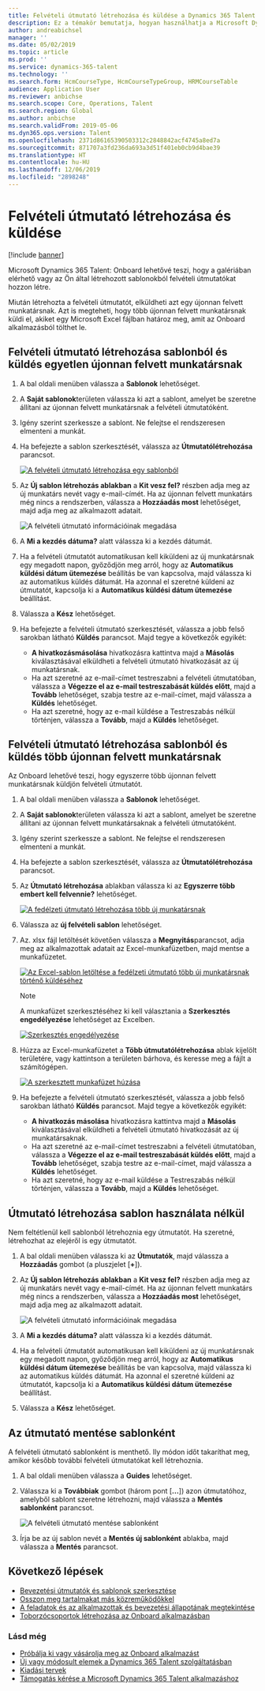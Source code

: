 ```yaml
---
title: Felvételi útmutató létrehozása és küldése a Dynamics 365 Talent – Onboard használatával
description: Ez a témakör bemutatja, hogyan használhatja a Microsoft Dynamics 365 Talent – Onboard alkalmazást arra, hogy bevezető útmutatót hozzon létre az újonnan felvettek számára. Ez a feladat fontos első lépés a humánerőforrás-kezelési szolgáltatás (HCM) nyugdíjazásig történő felvétel stratégiájában.
author: andreabichsel
manager: ''
ms.date: 05/02/2019
ms.topic: article
ms.prod: ''
ms.service: dynamics-365-talent
ms.technology: ''
ms.search.form: HcmCourseType, HcmCourseTypeGroup, HRMCourseTable
audience: Application User
ms.reviewer: anbichse
ms.search.scope: Core, Operations, Talent
ms.search.region: Global
ms.author: anbichse
ms.search.validFrom: 2019-05-06
ms.dyn365.ops.version: Talent
ms.openlocfilehash: 2371d86165390503312c2848842acf4745a8ed7a
ms.sourcegitcommit: 871707a3fd236da693a3d51f401eb0cb9d4bae39
ms.translationtype: HT
ms.contentlocale: hu-HU
ms.lasthandoff: 12/06/2019
ms.locfileid: "2898248"
---
```

# <a name="create-and-send-an-onboarding-guide"></a>Felvételi útmutató létrehozása és küldése

[!include [banner](includes/banner.md)]

Microsoft Dynamics 365 Talent: Onboard lehetővé teszi, hogy a galériában elérhető vagy az Ön által létrehozott sablonokból felvételi útmutatókat hozzon létre.

Miután létrehozta a felvételi útmutatót, elküldheti azt egy újonnan felvett munkatársnak. Azt is megteheti, hogy több újonnan felvett munkatársnak küldi el, akiket egy Microsoft Excel fájlban határoz meg, amit az Onboard alkalmazásból tölthet le.

## <a name="create-an-onboarding-guide-from-a-template-and-send-it-to-a-single-new-hire"></a>Felvételi útmutató létrehozása sablonból és küldés egyetlen újonnan felvett munkatársnak

1. A bal oldali menüben válassza a **Sablonok** lehetőséget.
2. A **Saját sablonok**területen válassza ki azt a sablont, amelyet be szeretne állítani az újonnan felvett munkatársnak a felvételi útmutatóként.
3. Igény szerint szerkessze a sablont. Ne felejtse el rendszeresen elmenteni a munkát.
4. Ha befejezte a sablon szerkesztését, válassza az **Útmutatólétrehozása** parancsot.

    [![A felvételi útmutató létrehozása egy sablonból](./media/onboard-create-guide.png)](./media/onboard-create-guide.png)

5. Az **Új sablon létrehozás ablakban** a **Kit vesz fel?** részben adja meg az új munkatárs nevét vagy e-mail-címét. Ha az újonnan felvett munkatárs még nincs a rendszerben, válassza a **Hozzáadás most** lehetőséget, majd adja meg az alkalmazott adatait.

    ![[A felvételi útmutató információinak megadása](./media/onboard-create-a-guide-window.png)](./media/onboard-create-a-guide-window.png)

6. A **Mi a kezdés dátuma?** alatt válassza ki a kezdés dátumát.
7. Ha a felvételi útmutatót automatikusan kell kiküldeni az új munkatársnak egy megadott napon, győződjön meg arról, hogy az **Automatikus küldési dátum ütemezése** beállítás be van kapcsolva, majd válassza ki az automatikus küldés dátumát. Ha azonnal el szeretné küldeni az útmutatót, kapcsolja ki a **Automatikus küldési dátum ütemezése** beállítást.
8. Válassza a **Kész** lehetőséget.
9. Ha befejezte a felvételi útmutató szerkesztését, válassza a jobb felső sarokban látható **Küldés** parancsot. Majd tegye a következők egyikét:

    - **A hivatkozásmásolása** hivatkozásra kattintva majd a **Másolás** kiválasztásával elküldheti a felvételi útmutató hivatkozását az új munkatársnak.
    - Ha azt szeretné az e-mail-címet testreszabni a felvételi útmutatóban, válassza a **Végezze el az e-mail testreszabását küldés előtt**, majd a **Tovább** lehetőséget, szabja testre az e-mail-címet, majd válassza a **Küldés** lehetőséget.
    - Ha azt szeretné, hogy az e-mail küldése a Testreszabás nélkül történjen, válassza a **Tovább**, majd a **Küldés** lehetőséget.

## <a name="create-an-onboarding-guide-from-a-template-and-send-it-to-multiple-new-hires"></a>Felvételi útmutató létrehozása sablonból és küldés több újonnan felvett munkatársnak

Az Onboard lehetővé teszi, hogy egyszerre több újonnan felvett munkatársnak küldjön felvételi útmutatót.

1. A bal oldali menüben válassza a **Sablonok** lehetőséget.
2. A **Saját sablonok**területen válassza ki azt a sablont, amelyet be szeretne állítani az újonnan felvett munkatársaknak a felvételi útmutatóként.
3. Igény szerint szerkessze a sablont. Ne felejtse el rendszeresen elmenteni a munkát.
4. Ha befejezte a sablon szerkesztését, válassza az **Útmutatólétrehozása** parancsot.
5. Az **Útmutató létrehozása** ablakban válassza ki az **Egyszerre több embert kell felvennie?** lehetőséget.

    [![A fedélzeti útmutató létrehozása több új munkatársnak](./media/onboard-send-guide-multiple-people.png)](./media/onboard-send-guide-multiple-people.png)

6. Válassza az **új felvételi sablon** lehetőséget.
7. Az. xlsx fájl letöltését követően válassza a **Megnyitás**parancsot, adja meg az alkalmazottak adatait az Excel-munkafüzetben, majd mentse a munkafüzetet.

    [![Az Excel-sablon letöltése a fedélzeti útmutató több új munkatársnak történő küldéséhez](./media/onboard-send-guide-download-spreadsheet.png)](./media/onboard-send-guide-download-spreadsheet.png)

    > [!NOTE]
    > A munkafüzet szerkesztéséhez ki kell választania a **Szerkesztés engedélyezése** lehetőséget az Excelben.
    > 
    > [![Szerkesztés engedélyezése](./media/onboard-send-guide-enable-editing.png)](./media/onboard-send-guide-enable-editing.png)

8. Húzza az Excel-munkafüzetet a **Több útmutatólétrehozása** ablak kijelölt területére, vagy kattintson a területen bárhova, és keresse meg a fájlt a számítógépen.

    [![A szerkesztett munkafüzet húzása](./media/onboard-send-guide-drag-spreadsheet.png)](./media/onboard-send-guide-drag-spreadsheet.png)

9. Ha befejezte a felvételi útmutató szerkesztését, válassza a jobb felső sarokban látható **Küldés** parancsot. Majd tegye a következők egyikét:

    - **A hivatkozás másolása** hivatkozásra kattintva majd a **Másolás** kiválasztásával elküldheti a felvételi útmutató hivatkozását az új munkatársaknak.
    - Ha azt szeretné az e-mail-címet testreszabni a felvételi útmutatóban, válassza a **Végezze el az e-mail testreszabását küldés előtt**, majd a **Tovább** lehetőséget, szabja testre az e-mail-címet, majd válassza a **Küldés** lehetőséget.
    - Ha azt szeretné, hogy az e-mail küldése a Testreszabás nélkül történjen, válassza a **Tovább**, majd a **Küldés** lehetőséget.

## <a name="create-a-guide-without-using-a-template"></a>Útmutató létrehozása sablon használata nélkül

Nem feltétlenül kell sablonból létrehoznia egy útmutatót. Ha szeretné, létrehozhat az elejéről is egy útmutatót.

1. A bal oldali menüben válassza ki az **Útmutatók**, majd válassza a **Hozzáadás** gombot (a pluszjelet \[**+**\]).
2. Az **Új sablon létrehozás ablakban** a **Kit vesz fel?** részben adja meg az új munkatárs nevét vagy e-mail-címét. Ha az újonnan felvett munkatárs még nincs a rendszerben, válassza a **Hozzáadás most** lehetőséget, majd adja meg az alkalmazott adatait.

    ![[A felvételi útmutató információinak megadása](./media/onboard-create-a-guide-window.png)](./media/onboard-create-a-guide-window.png)

3. A **Mi a kezdés dátuma?** alatt válassza ki a kezdés dátumát.
4. Ha a felvételi útmutatót automatikusan kell kiküldeni az új munkatársnak egy megadott napon, győződjön meg arról, hogy az **Automatikus küldési dátum ütemezése** beállítás be van kapcsolva, majd válassza ki az automatikus küldés dátumát. Ha azonnal el szeretné küldeni az útmutatót, kapcsolja ki a **Automatikus küldési dátum ütemezése** beállítást.
5. Válassza a **Kész** lehetőséget.

## <a name="save-a-guide-as-a-template"></a>Az útmutató mentése sablonként

A felvételi útmutató sablonként is menthető. Ily módon időt takaríthat meg, amikor később további felvételi útmutatókat kell létrehoznia.

1. A bal oldali menüben válassza a **Guides** lehetőséget.
2. Válassza ki a **Továbbiak** gombot (három pont \[**…**\]) azon útmutatóhoz, amelyből sablont szeretne létrehozni, majd válassza a **Mentés sablonként** parancsot.

    ![[A felvételi útmutató mentése sablonként](./media/onboard-save-guide-as-template.png)](./media/onboard-save-guide-as-template.png)

3. Írja be az új sablon nevét a **Mentés új sablonként** ablakba, majd válassza a **Mentés** parancsot.

## <a name="next-steps"></a>Következő lépések

- [Bevezetési útmutatók és sablonok szerkesztése](./onboard-edit-guides-templates.md)
- [Osszon meg tartalmakat más közreműködőkkel](./onboard-share-template.md)
- [A feladatok és az alkalmazottak és bevezetési állapotának megtekintése](./onboard-view-status.md)
- [Toborzócsoportok létrehozása az Onboard alkalmazásban](./onboard-create-team.md)

### <a name="see-also"></a>Lásd még

- [Próbálja ki vagy vásárolja meg az Onboard alkalmazást](https://dynamics.microsoft.com/talent/onboard/)
- [Új vagy módosult elemek a Dynamics 365 Talent szolgáltatásban](./whats-new.md)
- [Kiadási tervek](https://docs.microsoft.com/business-applications-release-notes/index)
- [Támogatás kérése a Microsoft Dynamics 365 Talent alkalmazáshoz](./talent-support.md)
